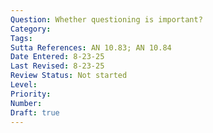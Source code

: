 ```yaml
---
Question: Whether questioning is important?
Category: 
Tags: 
Sutta References: AN 10.83; AN 10.84
Date Entered: 8-23-25
Last Revised: 8-23-25
Review Status: Not started
Level: 
Priority: 
Number: 
Draft: true
---
```


